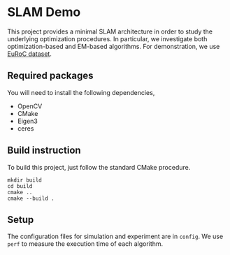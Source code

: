 # SLAM Demo

This project provides a minimal SLAM architecture in order to study the underlying optimization procedures. In particular, we investigate both optimization-based and EM-based algorithms. For demonstration, we use [EuRoC dataset](https://projects.asl.ethz.ch/datasets/doku.php?id=kmavvisualinertialdatasets#the_euroc_mav_dataset).

## Required packages

You will need to install the following dependencies,

* OpenCV
* CMake
* Eigen3        
* ceres

## Build instruction

To build this project, just follow the standard CMake procedure.
```
mkdir build
cd build
cmake ..
cmake --build .
```

## Setup

The configuration files for simulation and experiment are in `config`. We use `perf` to measure the execution time of each algorithm.
